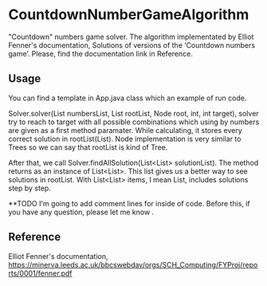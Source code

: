 # CountdownNumberGameAlgorithm
"Countdown" numbers game solver. The algorithm implementated by Elliot Fenner's documentation, Solutions of versions of the ‘Countdown numbers game’. Please, find the documentation link in Reference.


## Usage
You can find a template in App.java class which an example of run code.

Solver.solver(List<Integer> numbersList, List<Node> rootList, Node root, int, int target), solver try to reach to target with all possible combinations which using by numbers are given as a first method paramater. While calculating, it stores every correct solution in rootList(List<Node>). Node implementation is very similar to Trees so we can say that rootList is kind of Tree.

After that, we call Solver.findAllSolution(List<List<String>> solutionList). The method returns as an instance of List<List<String>>. This list gives us a better way to see solutions in rootList. With List<List<String>> items, I mean List<String>, includes solutions step by step.

**TODO I'm going to add comment lines for inside of code. Before this, if you have any question, please let me know .


## Reference
Elliot Fenner's documentation, https://minerva.leeds.ac.uk/bbcswebdav/orgs/SCH_Computing/FYProj/reports/0001/fenner.pdf
